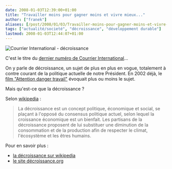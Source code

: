 ```yaml
---
date: 2008-01-03T12:39:00+01:00
title: "Travailler moins pour gagner moins et vivre mieux..."
author: ["franek"]
aliases: [/post/2008/01/03/Travailler-moins-pour-gagner-moins-et-vivre-mieux]
tags: ["actualité/societé", "décroissance", "développement durable"]
lastmod: 2008-01-03T12:44:07+01:00
---
```

![Courrier International - décroissance](https://franek.chicour.net/public/couvertures/i81028couv896.gif)

C'est le titre du [dernier numéro de Courrier International](http://www.courrierinternational.com/hebdo/sommaire.asp?obj_id=604)...

On y parle de décroissance, un sujet de plus en plus en vogue, totalement à contre courant de la politique actuelle de notre Président. En 2002 déjà, le [film "Attention danger travail"](http://www.allocine.fr/film/fichefilm_gen_cfilm=45765.html) évoquait plus ou moins le sujet.

Mais qu'est-ce que la décroissance ?

Selon [wikipedia](http://fr.wikipedia.org/wiki/D%C3%A9croissance_%28%C3%A9conomie%29) :

> La décroissance est un concept politique, économique et social, se plaçant à l'opposé du consensus politique actuel, selon lequel la croissance économique est un bienfait. Les partisans de la décroissance proposent de lui substituer une diminution de la consommation et de la production afin de respecter le climat, l'écosystème et les êtres humains.

Pour en savoir plus :

- [la décroissance sur wikipedia](http://fr.wikipedia.org/wiki/D%C3%A9croissance_%28%C3%A9conomie%29)
- [le site décroissance.org](http://www.decroissance.org/)
